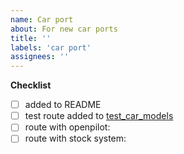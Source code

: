```yaml
---
name: Car port
about: For new car ports
title: ''
labels: 'car port'
assignees: ''
---
```


**Checklist**

- [ ] added to README
- [ ] test route added to [test_car_models](../../selfdrive/test/test_car_models.py)
- [ ] route with openpilot:
- [ ] route with stock system:
